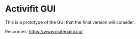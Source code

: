 # Activifit GUI
This is a prototype of the GUI that the final version will consider. 


Resources:
https://www.materialui.co/
